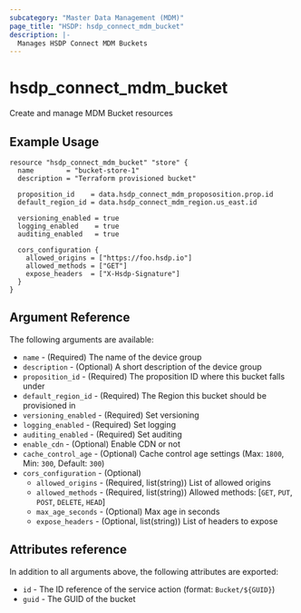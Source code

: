 ```yaml
---
subcategory: "Master Data Management (MDM)"
page_title: "HSDP: hsdp_connect_mdm_bucket"
description: |-
  Manages HSDP Connect MDM Buckets
---
```


# hsdp_connect_mdm_bucket

Create and manage MDM Bucket resources

## Example Usage

```hcl
resource "hsdp_connect_mdm_bucket" "store" {
  name        = "bucket-store-1"
  description = "Terraform provisioned bucket"
 
  proposition_id    = data.hsdp_connect_mdm_propososition.prop.id
  default_region_id = data.hsdp_connect_mdm_region.us_east.id
  
  versioning_enabled = true
  logging_enabled    = true
  auditing_enabled   = true
  
  cors_configuration {
    allowed_origins = ["https://foo.hsdp.io"]
    allowed_methods = ["GET"]
    expose_headers  = ["X-Hsdp-Signature"]
  }
}
```

## Argument Reference

The following arguments are available:

* `name` - (Required) The name of the device group
* `description` - (Optional) A short description of the device group
* `proposition_id` - (Required) The proposition ID where this bucket falls under
* `default_region_id` - (Required) The Region this bucket should be provisioned in
* `versioning_enabled` - (Required) Set versioning
* `logging_enabled` - (Required) Set logging
* `auditing_enabled` - (Required) Set auditing
* `enable_cdn` - (Optional) Enable CDN or not
* `cache_control_age` - (Optional) Cache control age settings (Max: `1800`, Min: `300`, Default: `300`)
* `cors_configuration` - (Optional)
  * `allowed_origins` - (Required, list(string)) List of allowed origins
  * `allowed_methods` - (Required, list(string)) Allowed methods: [`GET`, `PUT`, `POST`, `DELETE`, `HEAD`]
  * `max_age_seconds` - (Optional) Max age in seconds
  * `expose_headers` - (Optional, list(string)) List of headers to expose
  
## Attributes reference

In addition to all arguments above, the following attributes are exported:

* `id` - The ID reference of the service action (format: `Bucket/${GUID}`)
* `guid` - The GUID of the bucket
